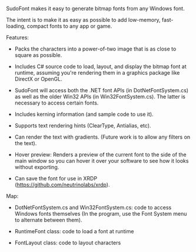 SudoFont makes it easy to generate bitmap fonts from any Windows font.

The intent is to make it as easy as possible to add low-memory, fast-loading,
compact fonts to any app or game.


Features:

- Packs the characters into a power-of-two image that is as close to square as possible.

- Includes C# source code to load, layout, and display the bitmap font at runtime,
  assuming you're rendering them in a graphics package like DirectX or OpenGL.

- SudoFont will access both the .NET font APIs (in DotNetFontSystem.cs) as well as the 
  older Win32 APIs (in Win32FontSystem.cs). The latter is necessary to access certain fonts.

- Includes kerning information (and sample code to use it).

- Supports text rendering hints (ClearType, Antialias, etc).

- Can render the text with gradients. (Future work is to allow any filters on the text).

- Hover preview: Renders a preview of the current font to the side of the main window so 
  you can hover it over your software to see how it looks without exporting.

- Can save the font for use in XRDP (https://github.com/neutrinolabs/xrdp).



Map:

- DotNetFontSystem.cs and Win32FontSystem.cs: code to access Windows fonts themselves
  (In the program, use the Font System menu to alternate between them).

- RuntimeFont class: code to load a font at runtime

- FontLayout class: code to layout characters


